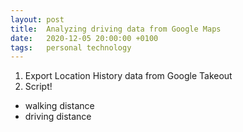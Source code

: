 ```yaml
---
layout: post
title:  Analyzing driving data from Google Maps
date:   2020-12-05 20:00:00 +0100
tags:   personal technology
---
```

1. Export Location History data from Google Takeout
2. Script!

- walking distance
- driving distance